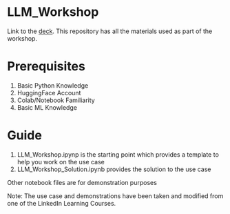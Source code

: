 # LLM_Workshop

Link to the [deck](https://my.visme.co/view/01e7n9k1-llms#s22).
This repository has all the materials used as part of the workshop.

# Prerequisites
1. Basic Python Knowledge
2. HuggingFace Account
3. Colab/Notebook Familiarity
4. Basic ML Knowledge

# Guide

1. LLM_Workshop.ipynp is the starting point which provides a template to help you work on the use case
2. LLM_Workshop_Solution.ipynb provides the solution to the use case

Other notebook files are for demonstration purposes

Note: The use case and demonstrations have been taken and modified from one of the LinkedIn Learning Courses.

